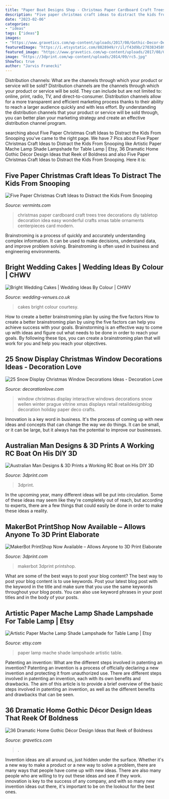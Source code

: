 ```yaml
---
title: "Paper Boat Designs Shop - Christmas Paper Cardboard Craft Trees Tree Decorations Diy Tabletop Decoration Idea Easy Wonderful Crafts Xmas Table Ornaments Centerpieces Card Modern"
description: "Five paper christmas craft ideas to distract the kids from snooping"
date: "2023-02-06"
categories:
- "ideas"
tags: ["ideas"]
images:
- "https://www.gravetics.com/wp-content/uploads/2017/08/Gothic-Decor-Design-Ideas.jpg"
featuredImage: "https://i.etsystatic.com/8828949/r/il/f43d9b/2703834589/il_794xN.2703834589_iti5.jpg"
featured_image: "https://www.gravetics.com/wp-content/uploads/2017/08/Gothic-Decor-Design-Ideas.jpg"
image: "https://3dprint.com/wp-content/uploads/2014/09/rc5.jpg"
ShowToc: true
author: "Jarvis Franecki"
---
```



Distribution channels: What are the channels through which your product or service will be sold?
Distribution channels are the channels through which your product or service will be sold. They can include but are not limited to: online, print, radio, TV, and direct-to-consumer. Distribution channels allow for a more transparent and efficient marketing process thanks to their ability to reach a larger audience quickly and with less effort. By understanding the distribution channels that your product or service will be sold through, you can better plan your marketing strategy and create an effective distribution channel program.

	

		
searching about Five Paper Christmas Craft Ideas to Distract the Kids From Snooping you've came to the right page. We have 7 Pics about Five Paper Christmas Craft Ideas to Distract the Kids From Snooping like Artistic Paper Mache Lamp Shade Lampshade for Table Lamp | Etsy, 36 Dramatic Home Gothic Décor Design Ideas that Reek of Boldness and also Five Paper Christmas Craft Ideas to Distract the Kids From Snooping. Here it is:
		
    
## Five Paper Christmas Craft Ideas To Distract The Kids From Snooping

<img loading=lazy src="https://cdn1.bigcommerce.com/n-ou1isn/ibk3tn/product_images/uploaded_images/paper-christmas-trees.jpg" onerror="this.onerror=null;this.src='https://tse2.mm.bing.net/th?id=OIP.bchgTOJoFGallguaFhElAAHaKO&amp;pid=15.1';" alt="Five Paper Christmas Craft Ideas to Distract the Kids From Snooping">

_Source: vermints.com_

>christmas paper cardboard craft trees tree decorations diy tabletop decoration idea easy wonderful crafts xmas table ornaments centerpieces card modern. 

	

Brainstroming is a process of quickly and accurately understanding complex information. It can be used to make decisions, understand data, and improve problem solving. Brainstroming is often used in business and engineering environments.

    
## Bright Wedding Cakes | Wedding Ideas By Colour | CHWV

<img loading=lazy src="https://www.wedding-venues.co.uk/sites/default/files/Bright-Wedding-Cakes-CakesByKrishanthi.jpg" onerror="this.onerror=null;this.src='https://tse4.mm.bing.net/th?id=OIP.RCdQmp5ouBKZ98WfFVzzowHaLH&amp;pid=15.1';" alt="Bright Wedding Cakes | Wedding Ideas By Colour | CHWV">

_Source: wedding-venues.co.uk_

>cakes bright colour courtesy. 

	

How to create a better brainstroming plan by using the five factors
How to create a better brainstroming plan by using the five factors can help you achieve success with your goals. Brainstorming is an effective way to come up with ideas and figure out what needs to be done in order to reach your goals. By following these tips, you can create a brainstroming plan that will work for you and help you reach your objectives.

    
## 25 Snow Display Christmas Window Decorations Ideas - Decoration Love

<img loading=lazy src="http://www.decorationlove.com/wp-content/uploads/2016/11/Interactive-Christmas-Window-Display-by-Wellen.jpg" onerror="this.onerror=null;this.src='https://tse1.mm.bing.net/th?id=OIP.9okOCrqeHJQ4MzpprbHFKgHaJ4&amp;pid=15.1';" alt="25 Snow Display Christmas Window Decorations Ideas - Decoration Love">

_Source: decorationlove.com_

>window christmas display interactive windows decorations snow wellen winter prague vitrine xmas displays retail retaildesignblog decoration holiday paper deco crafts. 

	

Innovation is a key word in business. It's the process of coming up with new ideas and concepts that can change the way we do things. It can be small, or it can be large, but it always has the potential to improve our businesses.

    
## Australian Man Designs &amp; 3D Prints A Working RC Boat On His DIY 3D

<img loading=lazy src="https://3dprint.com/wp-content/uploads/2014/09/rc5.jpg" onerror="this.onerror=null;this.src='https://tse1.mm.bing.net/th?id=OIP.DLwrV_AjsqCYKcchI8_NIQHaJ3&amp;pid=15.1';" alt="Australian Man Designs &amp; 3D Prints a Working RC Boat on His DIY 3D">

_Source: 3dprint.com_

>3dprint. 

	

In the upcoming year, many different ideas will be put into circulation. Some of these ideas may seem like they're completely out of reach, but according to experts, there are a few things that could easily be done in order to make these ideas a reality.

    
## MakerBot PrintShop Now Available – Allows Anyone To 3D Print Elaborate

<img loading=lazy src="https://3dprint.com/wp-content/uploads/2014/06/makerbotprintshop-3.png" onerror="this.onerror=null;this.src='https://tse4.mm.bing.net/th?id=OIP.T_ic6gPGkWeGFWBQrvWtSAHaE7&amp;pid=15.1';" alt="MakerBot PrintShop Now Available – Allows Anyone to 3D Print Elaborate">

_Source: 3dprint.com_

>makerbot 3dprint printshop. 

	

What are some of the best ways to post your blog content?
The best way to post your blog content is to use keywords. Post your latest blog post with the keyword in the title and make sure that you use the same keywords throughout your blog posts. You can also use keyword phrases in your post titles and in the body of your posts.

    
## Artistic Paper Mache Lamp Shade Lampshade For Table Lamp | Etsy

<img loading=lazy src="https://i.etsystatic.com/8828949/r/il/f43d9b/2703834589/il_794xN.2703834589_iti5.jpg" onerror="this.onerror=null;this.src='https://tse1.mm.bing.net/th?id=OIP.UKqXNbiciAqChUzFv4R-NQHaJ4&amp;pid=15.1';" alt="Artistic Paper Mache Lamp Shade Lampshade for Table Lamp | Etsy">

_Source: etsy.com_

>paper lamp mache shade lampshade artistic table. 

	

Patenting an invention: What are the different steps involved in patenting an invention?
Patenting an invention is a process of officially declaring a new invention and protecting it from unauthorized use. There are different steps involved in patenting an invention, each with its own benefits and drawbacks. The aim of this article is to provide a brief overview of the basic steps involved in patenting an invention, as well as the different benefits and drawbacks that can be seen.

    
## 36 Dramatic Home Gothic Décor Design Ideas That Reek Of Boldness

<img loading=lazy src="https://www.gravetics.com/wp-content/uploads/2017/08/Gothic-Decor-Design-Ideas.jpg" onerror="this.onerror=null;this.src='https://tse3.mm.bing.net/th?id=OIP.prObT3PkdQi9UqGDcQnYjgHaIr&amp;pid=15.1';" alt="36 Dramatic Home Gothic Décor Design Ideas that Reek of Boldness">

_Source: gravetics.com_

>. 

	

Invention ideas are all around us, just hidden under the surface. Whether it's a new way to make a product or a new way to solve a problem, there are many ways that people have come up with new ideas. There are also many people who are willing to try out these ideas and see if they work. innovation is key to the success of any company, and with so many new invention ideas out there, it's important to be on the lookout for the best ones.

